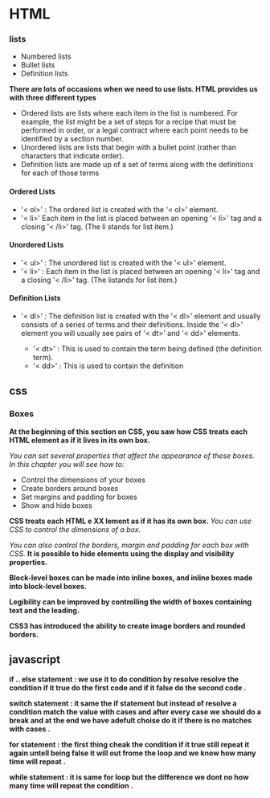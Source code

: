 # HTML 
### lists
* Numbered lists
* Bullet lists
* Definition lists

**There are lots of occasions when we need to use lists. HTML provides us with three different types**

* Ordered lists are lists where each item in the list is numbered. For example, the list might be a set of steps for a recipe that must be performed in order, or a legal contract where each point needs to be identified by a section number.
* Unordered lists are lists that begin with a bullet point (rather than characters that indicate order).
* Definition lists are made up of a set of terms along with the definitions for each of those terms

#### Ordered Lists

* '< ol>' : The ordered list is created with the '< ol>' element.
* '< li>' Each item in the list is placed between an opening '< li>' tag and a closing '< /li>' tag. (The li stands for list item.)

#### Unordered Lists
* '< ul>' : The unordered list is created with the '< ul>' element.
* '< li>' : Each item in the list is placed
between an opening '< li>' tag and a closing '< /li>' tag. (The listands for list item.) 

#### Definition Lists
* '< dl>' : The definition list is created with the '< dl>' element and usually consists of a series of terms and their definitions.
 Inside the '< dl>' element you will usually see pairs of '< dt>' and '< dd>' elements.
  
  * '< dt>' : This is used to contain the term being defined (the definition term).
  * '< dd>' : This is used to contain the definition
## css
  ### Boxes

  **At the beginning of this section on CSS, you saw how CSS treats each HTML element as if it lives in its own box.**
  
  *You can set several properties that affect the appearance of these boxes. In this chapter you will see how to:*
* Control the dimensions of your boxes
* Create borders around boxes
*  Set margins and padding for boxes
* Show and hide boxes


**CSS treats each HTML e XX lement as if it has its own box.**
*You can use CSS to control the dimensions of a box.*

_You can also control the borders, margin and padding for each box with CSS._
**It is possible to hide elements using the display and visibility properties.**

**Block-level boxes can be made into inline boxes, and inline boxes made into block-level boxes.**

**Legibility can be improved by controlling the width of boxes containing text and the leading.**

**CSS3 has introduced the ability to create image borders and rounded borders.**

## javascript
**if .. else statement : we use it to do condition by resolve resolve the condition if it true do the first code and if it false do the second code .**


**switch statement : it same the if statement but instead of resolve a condition match the value with cases and after every case we should do a break and at the end we have adefult choise do it if there is no matches with cases .** 

**for statement : the first thing cheak the condition if it true still repeat it again untell being false it will out frome the loop and we know how many time will repeat .** 


**while statement : it is same for loop but the difference we dont no how many time will repeat the condition .**

